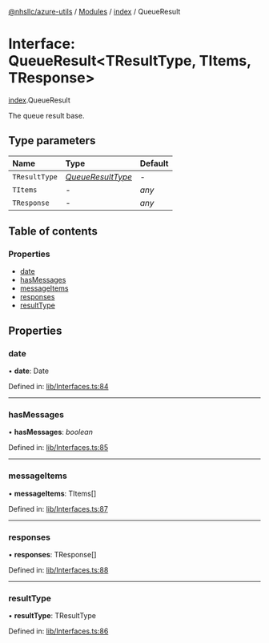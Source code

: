 [@nhsllc/azure-utils](../README.md) / [Modules](../modules.md) / [index](../modules/index.md) / QueueResult

# Interface: QueueResult<TResultType, TItems, TResponse\>

[index](../modules/index.md).QueueResult

The queue result base.

## Type parameters

Name | Type | Default |
:------ | :------ | :------ |
`TResultType` | [*QueueResultType*](../modules/index.md#queueresulttype) | - |
`TItems` | - | *any* |
`TResponse` | - | *any* |

## Table of contents

### Properties

- [date](index.queueresult.md#date)
- [hasMessages](index.queueresult.md#hasmessages)
- [messageItems](index.queueresult.md#messageitems)
- [responses](index.queueresult.md#responses)
- [resultType](index.queueresult.md#resulttype)

## Properties

### date

• **date**: Date

Defined in: [lib/Interfaces.ts:84](https://github.com/nhsllc/azure-utils/blob/1d75559/lib/Interfaces.ts#L84)

___

### hasMessages

• **hasMessages**: *boolean*

Defined in: [lib/Interfaces.ts:85](https://github.com/nhsllc/azure-utils/blob/1d75559/lib/Interfaces.ts#L85)

___

### messageItems

• **messageItems**: TItems[]

Defined in: [lib/Interfaces.ts:87](https://github.com/nhsllc/azure-utils/blob/1d75559/lib/Interfaces.ts#L87)

___

### responses

• **responses**: TResponse[]

Defined in: [lib/Interfaces.ts:88](https://github.com/nhsllc/azure-utils/blob/1d75559/lib/Interfaces.ts#L88)

___

### resultType

• **resultType**: TResultType

Defined in: [lib/Interfaces.ts:86](https://github.com/nhsllc/azure-utils/blob/1d75559/lib/Interfaces.ts#L86)
